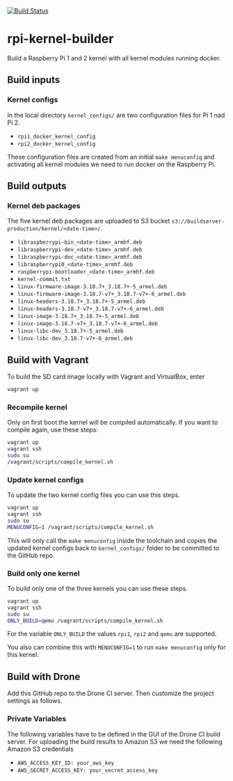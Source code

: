 [![Build Status](https://builder.hypriot.com/api/badge/github.com/hypriot/rpi-kernel-builder/status.svg?branch=master)](https://builder.hypriot.com/github.com/hypriot/rpi-kernel-builder)
# rpi-kernel-builder

Build a Raspberry Pi 1 and 2 kernel with all kernel modules running docker.

## Build inputs

### Kernel configs

In the local directory `kernel_configs/` are two configuration files for Pi 1 nad Pi 2.

* `rpi1_docker_kernel_config`
* `rpi2_docker_kernel_config`

These configuration files are created from an initial `make menuconfig` and activating all kernel modules we need to run docker on the Raspberry Pi.

## Build outputs

### Kernel deb packages

The five kernel deb packages are uploaded to S3 bucket `s3://buildserver-production/kernel/<date-time>/`.

* `libraspberrypi-bin_<date-time>_armhf.deb`
* `libraspberrypi-dev_<date-time>_armhf.deb`
* `libraspberrypi-doc_<date-time>_armhf.deb`
* `libraspberrypi0_<date-time>_armhf.deb`
* `raspberrypi-bootloader_<date-time>_armhf.deb`
* `kernel-commit.txt`
* `linux-firmware-image-3.18.7+_3.18.7+-5_armel.deb`
* `linux-firmware-image-3.18.7-v7+_3.18.7-v7+-6_armel.deb`
* `linux-headers-3.18.7+_3.18.7+-5_armel.deb`
* `linux-headers-3.18.7-v7+_3.18.7-v7+-6_armel.deb`
* `linux-image-3.18.7+_3.18.7+-5_armel.deb`
* `linux-image-3.18.7-v7+_3.18.7-v7+-6_armel.deb`
* `linux-libc-dev_3.18.7+-5_armel.deb`
* `linux-libc-dev_3.18.7-v7+-6_armel.deb`

## Build with Vagrant

To build the SD card image locally with Vagrant and VirtualBox, enter

```bash
vagrant up
```

### Recompile kernel

Only on first boot the kernel will be compiled automatically.
If you want to compile again, use these steps:

```bash
vagrant up
vagrant ssh
sudo su
/vagrant/scripts/compile_kernel.sh
```

### Update kernel configs

To update the two kernel config files you can use this steps.

```bash
vagrant up
vagrant ssh
sudo su
MENUCONFIG=1 /vagrant/scripts/compile_kernel.sh
```

This will only call the `make menuconfig` inside the toolchain and copies the updated kernel configs back to `kernel_configs/` folder to be committed to the GitHub repo.

### Build only one kernel

To build only one of the three kernels you can use these steps.

```bash
vagrant up
vagrant ssh
sudo su
ONLY_BUILD=qemu /vagrant/scripts/compile_kernel.sh
```

For the variable `ONLY_BUILD` the values `rpi1`, `rpi2` and `qemu` are supported.

You also can combine this with `MENUCONFIG=1` to run `make menuconfig` only for this kernel.

## Build with Drone

Add this GitHub repo to the Drone CI server. Then customize the project settings as follows.

### Private Variables

The following variables have to be defined in the GUI of the Drone CI build server.
For uploading the build results to Amazon S3 we need the following Amazon S3 credentials

* `AWS_ACCESS_KEY_ID: your_aws_key`
* `AWS_SECRET_ACCESS_KEY: your_secret_access_key`
